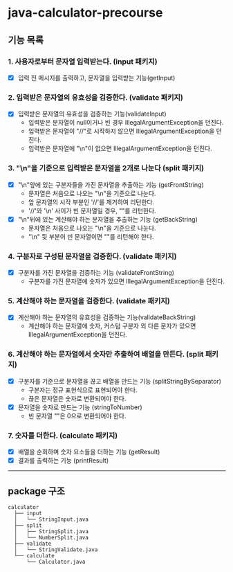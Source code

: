 # java-calculator-precourse

## 기능 목록

### 1. 사용자로부터 문자열 입력받는다. (input 패키지)

- [x] 입력 전 메시지를 출력하고, 문자열을 입력받는 기능(getInput)

### 2. 입력받은 문자열의 유효성을 검증한다. (validate 패키지)

- [x] 입력받은 문자열의 유효성을 검증하는 기능(validateInput)
  - 입력받은 문자열이 null이거나 빈 경우 IllegalArgumentException을 던진다.
  - 입력받은 문자열이 "//"로 시작하지 않으면 IllegalArgumentException을 던진다.
  - 입력받은 문자열에 "\n"이 없으면 IllegalArgumentException을 던진다.

### 3. "\n"을 기준으로 입력받은 문자열을 2개로 나눈다 (split 패키지)

- [x] "\n"앞에 있는 구분자들을 가진 문자열을 추출하는 기능 (getFrontString)
  - 문자열은 처음으로 나오는 "\n"을 기준으로 나눈다.
  - 앞 문자열의 시작 부분인 '//'를 제거하여 리턴한다.
  - '//'와 '\n' 사이가 빈 문자열일 경우, ""를 리턴한다.
- [x] "\n"뒤에 있는 계산해야 하는 문자열을 추출하는 기능 (getBackString)
  - 문자열은 처음으로 나오는 "\n"을 기준으로 나눈다.
  - "\n" 뒷 부분이 빈 문자열이면 ""를 리턴해야 한다.

### 4. 구분자로 구성된 문자열을 검증한다. (validate 패키지)

- [x] 구분자를 가진 문자열을 검증하는 기능 (validateFrontString)
  - 구분자를 가진 문자열에 숫자가 있으면 IllegalArgumentException을 던진다.

### 5. 계산해야 하는 문자열을 검증한다. (validate 패키지)

- [x] 계산해야 하는 문자열의 유효성을 검증하는 기능(validateBackString)
  - 계산해야 하는 문자열에 숫자, 커스텀 구분자 외 다른 문자가 있으면 IllegalArgumentException을 던진다.

### 6. 계산해야 하는 문자열에서 숫자만 추출하여 배열을 만든다. (split 패키지)

- [x] 구분자를 기준으로 문자열을 끊고 배열을 만드는 기능 (splitStringBySeparator)
  - 구분자는 정규 표현식으로 표현되어야 한다.
  - 끊은 문자열은 숫자로 변환되어야 한다.
- [x] 문자열을 숫자로 만드는 기능 (stringToNumber)
  - 빈 문자열 ""은 0으로 변환되어야 한다.

### 7. 숫자를 더한다. (calculate 패키지)

- [x] 배열을 순회하며 숫자 요소들을 더하는 기능 (getResult)
- [x] 결과를 출력하는 기능 (printResult)

---

## package 구조

```
calculator
  ├── input
  │   └── StringInput.java
  ├── split
  │   ├── StringSplit.java
  │   └── NumberSplit.java
  ├── validate
  │   └── StringValidate.java
  └── calculate
      └── Calculator.java
```
